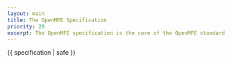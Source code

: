 ```yaml
---
layout: main
title: The OpenMFE Specification
priority: 20
excerpt: The OpenMFE specification is the core of the OpenMFE standard. It mandates how microfrontend should behave at runtime, how they can maintain encapsulation and how they publish their configuration and event APIs as formal contracts.
---
```


{{ specification | safe }}
